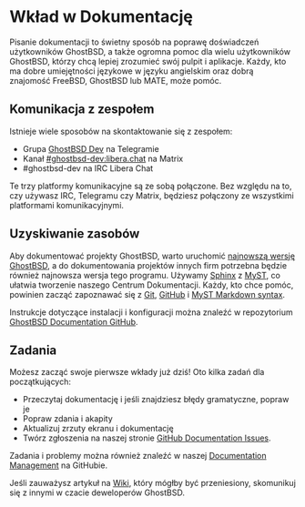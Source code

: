 <h1>Wkład w Dokumentację</h1>

Pisanie dokumentacji to świetny sposób na poprawę doświadczeń użytkowników GhostBSD, a także ogromna pomoc dla wielu użytkowników GhostBSD, którzy chcą lepiej zrozumieć swój pulpit i aplikacje. Każdy, kto ma dobre umiejętności językowe w języku angielskim oraz dobrą znajomość FreeBSD, GhostBSD lub MATE, może pomóc.

## Komunikacja z zespołem

Istnieje wiele sposobów na skontaktowanie się z zespołem:
* Grupa [GhostBSD Dev](https://t.me/ghostbsd_dev) na Telegramie
* Kanał [#ghostbsd-dev:libera.chat](https://app.element.io/#/room/#ghostbsd-dev:libera.chat) na Matrix
* #ghostbsd-dev na IRC Libera Chat

Te trzy platformy komunikacyjne są ze sobą połączone. Bez względu na to, czy używasz IRC, Telegramu czy Matrix, będziesz połączony ze wszystkimi platformami komunikacyjnymi.

## Uzyskiwanie zasobów

Aby dokumentować projekty GhostBSD, warto uruchomić [najnowszą wersję GhostBSD](https://www.ghostbsd.org/download#latest_builds), a do dokumentowania projektów innych firm potrzebna będzie również najnowsza wersja tego programu. Używamy [Sphinx](https://www.sphinx-doc.org) z [MyST](https://myst-parser.readthedocs.io), co ułatwia tworzenie naszego Centrum Dokumentacji. Każdy, kto chce pomóc, powinien zacząć zapoznawać się z [Git](getting-started.md#knowing-how-to-use-git), [GitHub](getting-started.md#knowing-how-to-use-github) i [MyST Markdown syntax](https://myst-parser.readthedocs.io/en/latest/intro.html).

Instrukcje dotyczące instalacji i konfiguracji można znaleźć w repozytorium [GhostBSD Documentation GitHub](https://github.com/ghostbsd/documentation#local-development-server).

## Zadania

Możesz zacząć swoje pierwsze wkłady już dziś! Oto kilka zadań dla początkujących:
* Przeczytaj dokumentację i jeśli znajdziesz błędy gramatyczne, popraw je
* Popraw zdania i akapity
* Aktualizuj zrzuty ekranu i dokumentację
* Twórz zgłoszenia na naszej stronie [GitHub Documentation Issues](https://github.com/ghostbsd/documentation/issues/new).

Zadania i problemy można również znaleźć w naszej [Documentation Management](https://github.com/orgs/ghostbsd/projects/5) na GitHubie.

Jeśli zauważysz artykuł na [Wiki](https://wiki.ghostbsd.org/), który mógłby być przeniesiony, skomunikuj się z innymi w czacie deweloperów GhostBSD.